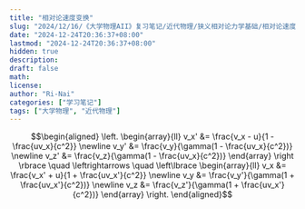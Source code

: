 ```yaml
---
title: "相对论速度变换"
slug: "2024/12/16/《大学物理AII》复习笔记/近代物理/狭义相对论力学基础/相对论速度变换"
date: "2024-12-24T20:36:37+08:00"
lastmod: "2024-12-24T20:36:37+08:00"
hidden: true
description:
draft: false
math:
license:
author: "Ri-Nai"
categories: ["学习笔记"]
tags: ["大学物理", "近代物理"]
---
```

$$\begin{aligned}
\left.
\begin{array}{ll}
v_x' &= \frac{v_x - u}{1 - \frac{uv_x}{c^2}}  \newline 
v_y' &= \frac{v_y}{\gamma(1 - \frac{uv_x}{c^2})}  \newline 
v_z' &= \frac{v_z}{\gamma(1 - \frac{uv_x}{c^2})}
\end{array}
\right \rbrace
\quad \leftrightarrows \quad
\left\lbrace
\begin{array}{ll}
v_x &= \frac{v_x' + u}{1 + \frac{uv_x'}{c^2}}  \newline 
v_y &= \frac{v_y'}{\gamma(1 + \frac{uv_x'}{c^2})}  \newline 
v_z &= \frac{v_z'}{\gamma(1 + \frac{uv_x'}{c^2})}
\end{array}
\right.
\end{aligned}$$

